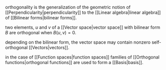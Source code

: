 orthogonality is the generalization of the geometric notion of [[Perpendicularity|perpendicularity]] to the [[Linear algebra|linear algebra]] of [[Bilinear forms|bilinear forms]].

two elements, $u$ and $v$ of a [[Vector space|vector space]] with bilinear form $B$ are orthogonal when $B(u,v) = 0$.

depending on the bilinear form, the vector space may contain nonzero self-orthogonal [[Vectors|vectors]].

in the case of [[Function spaces|function spaces]] families of [[Orthogonal functions|orthogonal functions]] are used to form a [[Basis|basis]].